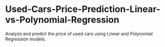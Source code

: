 # Used-Cars-Price-Prediction-Linear-vs-Polynomial-Regression
Analyze and predict the price of used cars using Linear and Polynomial Regression models.
